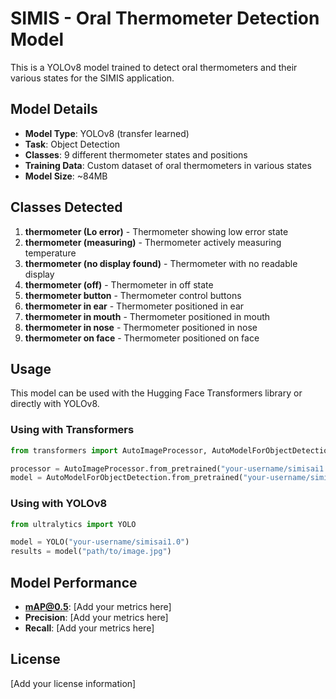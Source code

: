 # SIMIS - Oral Thermometer Detection Model

This is a YOLOv8 model trained to detect oral thermometers and their various states for the SIMIS application.

## Model Details

- **Model Type**: YOLOv8 (transfer learned)
- **Task**: Object Detection
- **Classes**: 9 different thermometer states and positions
- **Training Data**: Custom dataset of oral thermometers in various states
- **Model Size**: ~84MB

## Classes Detected

1. **thermometer (Lo error)** - Thermometer showing low error state
2. **thermometer (measuring)** - Thermometer actively measuring temperature
3. **thermometer (no display found)** - Thermometer with no readable display
4. **thermometer (off)** - Thermometer in off state
5. **thermometer button** - Thermometer control buttons
6. **thermometer in ear** - Thermometer positioned in ear
7. **thermometer in mouth** - Thermometer positioned in mouth
8. **thermometer in nose** - Thermometer positioned in nose
9. **thermometer on face** - Thermometer positioned on face

## Usage

This model can be used with the Hugging Face Transformers library or directly with YOLOv8.

### Using with Transformers

```python
from transformers import AutoImageProcessor, AutoModelForObjectDetection

processor = AutoImageProcessor.from_pretrained("your-username/simisai1.0")
model = AutoModelForObjectDetection.from_pretrained("your-username/simisai1.0")
```

### Using with YOLOv8

```python
from ultralytics import YOLO

model = YOLO("your-username/simisai1.0")
results = model("path/to/image.jpg")
```

## Model Performance

- **mAP@0.5**: [Add your metrics here]
- **Precision**: [Add your metrics here]
- **Recall**: [Add your metrics here]

## License

[Add your license information]
